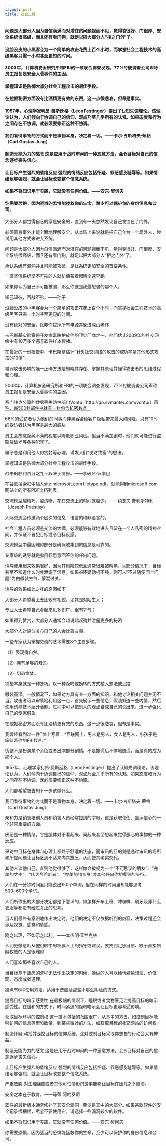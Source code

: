 ```yaml
---
layout: post
title: 社会工程
---
```

#### 问题是大部分人因为自信满满而对潜在的问题视而不见，觉得锁很好、门很厚、安全系统很高级，而且还有看门狗，就足以把大部分人“拒之门外”了。
#### 没脸没皮的小黑客会为一个简单的攻击花费上百个小时，而掌握社会工程技术的高级黑客只需一小时甚至更短的时间。
#### 2003年，计算机安全研究所和FBI的一项联合调查发现，77%的被调查公司声称员工报复是安全入侵事件的主因。
#### 掌握知识是防御大部分社会工程攻击的最佳手段。
#### 在挖掘秘密方面没有比酒精更有效的东西，这一点很悲哀，但却是事实。
#### 1957年，心理学家利昂·费斯廷格（Leon Festinger）提出了认知失调理论。该理论认为，人们倾向于协调自己的信仰、观点乃至几乎所有的认知。如果态度和行为之间存在不协调，就必须要修正这种不协调。
#### 我们看待事物的方式而不是事物本身，决定着一切。——卡尔·古斯塔夫·荣格（Carl Gustav Jung）
#### 制造无能为力的感觉 这是应用于战时审问的一种恶意方法，会令目标对自己的信念逐步丧失信心。
#### 让目标产生强烈的情绪反应 强烈的情绪反应包括怀疑、罪恶感及耻辱等。如果情绪足够强烈，就会让目标改变整个信念系统。
#### 如果不将知识用于实践，它就没有任何价值。——安东·契诃夫
#### 你需要恐惧，因为适当的恐惧能拯救你的生命，至少可以保护你的身份信息和公司。
<!-- more -->
大部分人都觉得自己的家是安全的，直到有一天忽然发现自己被锁在了门外。

必须置身事外才能全面地理解安全，从本质上来说就是把自己作为一个局外人，尝试用其他方式来进入系统。

问题是大部分人因为自信满满而对潜在的问题视而不见，觉得锁很好、门很厚、安全系统很高级，而且还有看门狗，就足以把大部分人“拒之门外”了。

承认系统有漏洞并且可能被攻破，是让系统更加安全的首要条件。

一直坚信系统坚不可摧的人就仿佛蒙着眼睛全速奔跑。

如果你认为自己不可能被骗，那么你就是我最想骗的那个人。

知己知彼，百战不殆。——孙子

没脸没皮的小黑客会为一个简单的攻击花费上百个小时，而掌握社会工程技术的高级黑客只需一小时甚至更短的时间。

没有绝对的安全，除非你拔掉所有电源并躲进深山老林

卡巴斯基实验室是开发病毒防护软件的顶尖厂商之一，他们估计2009年的社交网络中有10万多个恶意软件样本传播。

在最近的一份报告中，卡巴斯基估计“针对社交网络的攻击的成功率是其他形式攻击的10倍”。

减弱攻击影响的唯一正确方法是知晓其存在、掌握其原理并懂得攻击者的思维过程和心理。

2003年，计算机安全研究所和FBI的一项联合调查发现，77%的被调查公司声称员工报复是安全入侵事件的主因。

赛门铁克公司的数据丢失防护部门Vontu（http://go.symantec.com/vontu/）声称，每500封邮件中就有一封包含机密数据。

66%的受访者认为他们的同事而非黑客会给客户隐私带来最大的风险，只有10%的受访者认为黑客是最大的威胁

员工会故意隐藏不满的程度以降低职业风险。但当不满加剧时，他们就可能进行盗窃及破坏等各种犯罪了。

骗子总是利用他人的贪婪等心理，诱发人们“发财致富”的想法。

掌握知识是防御大部分社会工程攻击的最佳手段。

战争的胜利百分之九十取决于情报。——拿破仑·波拿巴

在谷歌搜索框中输入site:microsoft.com filetype:pdf，就能得到microsoft.com网站上的所有PDF文档列表。

交流模型越精巧、越清晰，花在交流上的时间就越少。——约瑟夫·普利斯特利（Joseph Priestley）

人际交流会传送两个层次的信息：语言的和非语言的。

社会工程人员必须是交流的大师，必须能够有效地进入且留在一个人私密的精神空间，并保证不冒犯目标或令目标反感。

交流模型中最困难的部分是确保收集到的信息是可靠的。

专家级的诱导就是指目标愿意回答你的任何问题。

诱导使用起来效果很好，因为其风险较低且通常很难被察觉。大部分情况下，目标甚至不知道什么时候泄露了信息。如果被怀疑动机不纯，则可以“不过随便问个问题”为由假装生气、蒙混过关。

诱导的效果如此之好的原因如下：

大部分人希望看上去比较有礼貌，尤其是对陌生人；

专业人士希望自己看起来见多识广、很有才气；

如果得到赞赏，大部分人通常会越说越起劲并泄露更多的秘密；

大部分人对貌似关心自己的人会比较友善。

一些专家认为掌握交谈的艺术需要3个主要步骤。

（1）表现得自然。

（2）拥有足够的知识。

（3）切忌贪婪。

铺垫本身就是一种技巧。以一种隐晦或婉转的方式植入想法或思路

假装高深。一般情况下，如果对方具有某一方面的知识，和他讨论相关问题并无不当。攻击者可以审慎地利用这一点，首先展示一些信息，假装知道一些内情，然后使用诱导技术展开话题。过程中可以把别人的观点当成自己的说出来，进一步强化自己的专家假象。

在挖掘秘密方面没有比酒精更有效的东西，这一点很悲哀，但却是事实。

我曾经看到过一件T恤上写着：“互联网上，男人是男人，女人是男人，小孩子是等待着你的FBI探员。”

伪装不是扮演某个角色或者出演部分剧情，不是撒谎后不停地圆谎，而是真的成为那个人。

1957年，心理学家利昂·费斯廷格（Leon Festinger）提出了认知失调理论。该理论认为，人们倾向于协调自己的信仰、观点乃至几乎所有的认知。如果态度和行为之间存在不协调，就必须要修正这种不协调。

人们都希望被告知下一步该做什么。

我们看待事物的方式而不是事物本身，决定着一切。——卡尔·古斯塔夫·荣格（Carl Gustav Jung）

亲和力是销售培训人员和销售人员经常提到的字眼，这是获取信任、显示信心的一个非常重要的方面。

厌恶是一种情绪，它是肌体对于看起来、闻起来甚至想起来觉得恶心的事物的一种反应。

采访中目标在身体和心理上都处于舒适的状态，而审讯的目的则是通过审讯的场所和所提问题让目标感到不适来向其施压，从而使其老实交代。

其他人谈他自己，直到他觉得够了，这样你会被视为一个“不可思议的朋友”、“完美的丈夫”、“伟大的聆听者”、“完美的销售员”或其他任何你想得到的头衔。

人们在一分钟时间里只能说出150个单词，但在同样的时间里却能够思考500~600个单词。

人们所作出的大部分决定都是下意识的，如怎样开车上班、冲咖啡、刷牙及穿什么衣服等都没有经过真正的思考。

当人们最终有意识地作出决定时，他们的决定不仅依据听到的内容，决策过程还会涉及视觉、感觉和情感。

晓之以理，不如示之以利。——本杰明·富兰克林

人们更愿意听从他们眼中的权威人士的指导或建议。要找到足够自信、敢于直接质疑权威的人是很难的

人们喜欢那些喜欢自己的人。

当目标基于熟悉的流程无法作出决定的时候，操纵的人可以给他灌输想法、价值观、态度或者道理。

操纵有6种使用方法，适用于洗脑及那些不那么阴险的方式。

提高目标的暗示感受性 在最极端的情况下，睡眠或者食物匮乏会提高目标的暗示感受性。在缓和的方式下，时间紧迫的隐晦暗示会让目标更容易受影响。

获取目标环境的控制权 这一技术包括的范围很广，从基本的方法，如控制目标能够访问的信息类型和数量，到某些微妙的方法，如获取目标的社交网站的访问权。

制造怀疑 动摇并深挖目标的信仰系统，这对控制目标采取你想要的行动会大有裨益。

制造无能为力的感觉 这是应用于战时审问的一种恶意方法，会令目标对自己的信念逐步丧失信心。

让目标产生强烈的情绪反应 强烈的情绪反应包括怀疑、罪恶感及耻辱等。如果情绪足够强烈，就会让目标改变整个信念系统。

严重威胁 对生理痛苦或者其他可怕情形的畏惧能够让目标在压力之下崩溃。

安全之本在于教育。——马蒂·阿哈罗尼

软件的最新版本通常修补了其安全漏洞，至少是其中的大部分。如果某款软件的安全记录很糟糕，尽量不要使用它，请选择一些漏洞较少的软件。

如果不将知识用于实践，它就没有任何价值。——安东·契诃夫

你需要恐惧，因为适当的恐惧能拯救你的生命，至少可以保护你的身份信息和公司。
